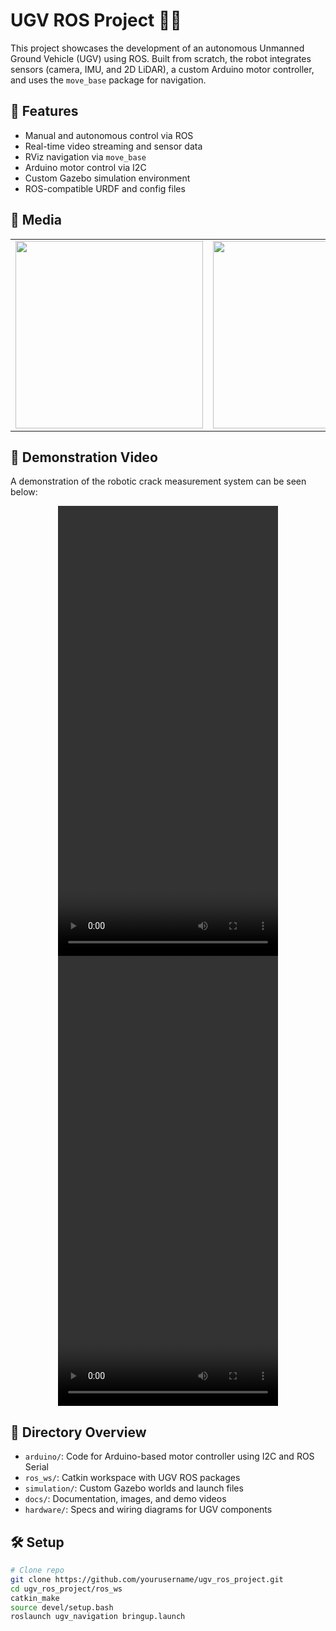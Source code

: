 # UGV ROS Project 🚗🤖

This project showcases the development of an autonomous Unmanned Ground Vehicle (UGV) using ROS. Built from scratch, the robot integrates sensors (camera, IMU, and 2D LiDAR), a custom Arduino motor controller, and uses the `move_base` package for navigation.

## 🔧 Features

- Manual and autonomous control via ROS
- Real-time video streaming and sensor data
- RViz navigation via `move_base`
- Arduino motor control via I2C
- Custom Gazebo simulation environment
- ROS-compatible URDF and config files


## 📸 Media

<table>
  <tr>
    <td><img src="docs/images/ugv_photo.jpg" width="300"/></td>
    <td><img src="docs/images/simulation_rviz.png" width="300"/></td>
  </tr>
</table>

## 🎥 Demonstration Video
A demonstration of the robotic crack measurement system can be seen below:

<div align="center">
<video src="https://github.com/user-attachments/assets/a4314669-bbcf-40fc-9f6c-99f1033c38df" width="352" height="720"></video>
</div>


<div align="center">
<video src="https://github.com/user-attachments/assets/c4012d78-f0d0-400a-b571-0f7993356586" width="352" height="720"></video>
</div>

## 📁 Directory Overview

- `arduino/`: Code for Arduino-based motor controller using I2C and ROS Serial
- `ros_ws/`: Catkin workspace with UGV ROS packages
- `simulation/`: Custom Gazebo worlds and launch files
- `docs/`: Documentation, images, and demo videos
- `hardware/`: Specs and wiring diagrams for UGV components

## 🛠️ Setup

```bash
# Clone repo
git clone https://github.com/yourusername/ugv_ros_project.git
cd ugv_ros_project/ros_ws
catkin_make
source devel/setup.bash
roslaunch ugv_navigation bringup.launch
